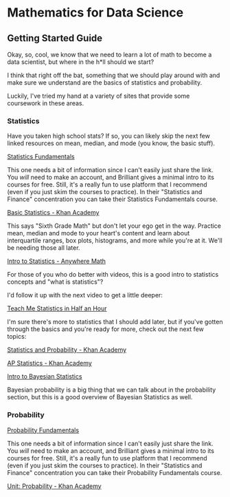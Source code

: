 # Mathematics for Data Science

## Getting Started Guide

Okay, so, cool, we know that we need to learn a lot of math to become a data scientist, but where in the h*ll should we start?

I think that right off the bat, something that we should play around with and make sure we understand are the basics of statistics and probability.

Luckily, I've tried my hand at a variety of sites that provide some coursework in these areas.

### Statistics

Have you taken high school stats? If so, you can likely skip the next few linked resources on mean, median, and mode (you know, the basic stuff).

[Statistics Fundamentals](https://brilliant.org)

This one needs a bit of information since I can't easily just share the link. You *will* need to make an account, and Brilliant gives a minimal intro to its courses for free. Still, it's a really fun to use platform that I recommend (even if you just skim the courses to practice). In their "Statistics and Finance" concentration you can take their Statistics Fundamentals course.

[Basic Statistics - Khan Academy](https://www.khanacademy.org/math/cc-sixth-grade-math/cc-6th-data-statistics)

This says "Sixth Grade Math" but don't let your ego get in the way. Practice mean, median and mode to your heart's content and learn about interquartile ranges, box plots, histograms, and more while you're at it. We'll be needing those all later.

[Intro to Statistics - Anywhere Math](https://invidious.tube/watch?v=LMSyiAJm99g)

For those of you who do better with videos, this is a good intro to statistics concepts and "what is statistics"?

I'd follow it up with the next video to get a little deeper:

[Teach Me Statistics in Half an Hour](https://invidious.tube/watch?v=kyjlxsLW1Is)

I'm sure there's more to statistics that I should add later, but if you've gotten through the basics and you're ready for more, check out the next few topics:

[Statistics and Probability - Khan Academy](https://www.khanacademy.org/math/statistics-probability)

[AP Statistics - Khan Academy](https://www.khanacademy.org/math/ap-statistics)

[Intro to Bayesian Statistics](https://invidious.tube/watch?v=0F0QoMCSKJ4)

Bayesian probability is a big thing that we can talk about in the probability section, but this is a good overview of Bayesian Statistics as well.

### Probability

[Probability Fundamentals](https://brilliant.org)

This one needs a bit of information since I can't easily just share the link. You *will* need to make an account, and Brilliant gives a minimal intro to its courses for free. Still, it's a really fun to use platform that I recommend (even if you just skim the courses to practice). In their "Statistics and Finance" concentration you can take their Probability Fundamentals course.

[Unit: Probability - Khan Academy](https://www.khanacademy.org/math/statistics-probability/probability-library)
